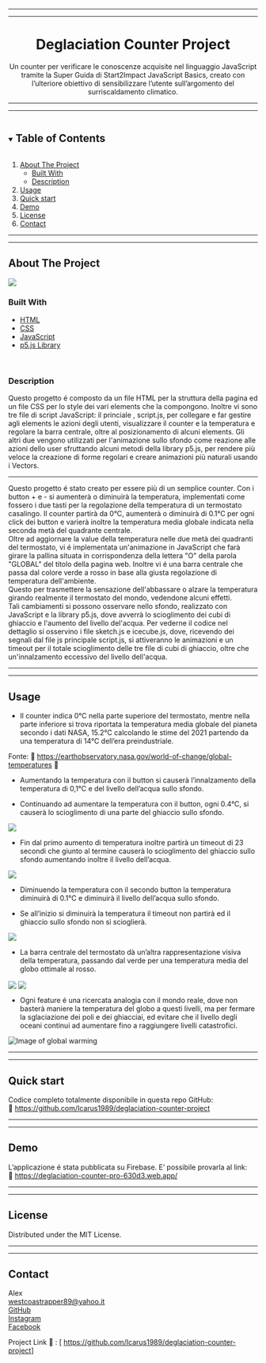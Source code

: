 <hr>
<hr>

<div align="center">
  <h1>Deglaciation Counter Project</h1>
</div>

<p align="center">
  Un counter per verificare le conoscenze acquisite nel linguaggio JavaScript tramite la Super Guida di Start2Impact JavaScript Basics, creato con l’ulteriore obiettivo di sensibilizzare l’utente sull’argomento del surriscaldamento climatico.
</p>

<hr>
<hr>

<details open="open">
  <summary><h2 style="display: inline-block">Table of Contents</h2></summary>
  <ol>
    <li>
      <a href="#about-the-project">About The Project</a>
      <ul>
        <li><a href="#built-with">Built With</a></li>
        <li><a href="#description">Description</a></li>
      </ul>
    </li>
    <li><a href="#usage">Usage</a></li>
    <li><a href="#quick-start">Quick start</a></li>
    <li><a href="#demo">Demo</a></li>
    <li><a href="#license">License</a></li>
    <li><a href="#contact">Contact</a></li>
  </ol>
</details>

<hr>
<hr>

## About The Project

<img align="center" src="https://imagizer.imageshack.com/v2/640x480q90/924/Au00v5.png">
<!-- ![Product Name Screen Shot](https://imagizer.imageshack.com/v2/640x480q90/923/WnUzLJ.png) -->

### Built With

* [HTML](https://developer.mozilla.org/en-US/docs/Web/HTML?retiredLocale=it)
* [CSS](https://developer.mozilla.org/en-US/docs/Web/CSS?retiredLocale=it)
* [JavaScript](https://developer.mozilla.org/en-US/docs/Web/JavaScript?retiredLocale=it)
* [p5.js Library](https://p5js.org/)
<br>

### Description

Questo progetto é composto da un file HTML per la struttura della pagina ed un file CSS per lo style dei vari elements che la compongono. Inoltre vi sono tre file di script JavaScript: il princiale , script.js, per collegare e far gestire agli elements le azioni degli utenti, visualizzare il counter e la temperatura e regolare la barra centrale, oltre al posizionamento di alcuni elements. Gli altri due vengono utilizzati per l'animazione sullo sfondo come reazione alle azioni dello user sfruttando alcuni metodi della library p5.js, per rendere più veloce la creazione di forme regolari e creare animazioni più naturali usando i Vectors.

<hr>

Questo progetto é stato creato per essere più di un semplice counter. 
Con i button + e - si aumenterà o diminuirà la temperatura, implementati come fossero i due tasti per la regolazione della temperatura di un termostato casalingo. Il counter partirà da 0°C, aumenterà o diminuirà di 0.1°C per ogni click dei button e varierà inoltre la temperatura media globale indicata nella seconda metà del quadrante centrale.<br>
Oltre ad aggiornare la value della temperatura nelle due metà dei quadranti del termostato, vi é implementata un'animazione in JavaScript che farà girare la pallina situata in corrispondenza della lettera "O" della parola "GLOBAL" del titolo della pagina web. Inoltre vi é una barra centrale che passa dal colore verde a rosso in base alla giusta regolazione di temperatura dell'ambiente.<br>
Questo per trasmettere la sensazione dell'abbassare o alzare la temperatura girando realmente il termostato del mondo, vedendone alcuni effetti.<br>
Tali cambiamenti si possono osservare nello sfondo, realizzato con JavaScript e la library p5.js, dove avverrà lo scioglimento dei cubi di ghiaccio e l'aumento del livello del'acqua. Per vederne il codice nel dettaglio si osservino i file sketch.js e icecube.js, dove, ricevendo dei segnali dal file js principale script.js, si attiveranno le animazioni e un timeout per il totale scioglimento delle tre file di cubi di ghiaccio, oltre che un'innalzamento eccessivo del livello dell'acqua.

<hr>
<hr>

## Usage

* Il counter indica 0°C nella parte superiore del termostato, mentre nella parte inferiore si trova riportata la temperatura media globale del pianeta secondo i dati NASA, 15.2°C calcolando le stime del 2021 partendo da una temperatura di 14°C dell’era preindustriale.
<!-- <br> -->
Fonte: 
:link: https://earthobservatory.nasa.gov/world-of-change/global-temperatures  :satellite:
<br>

* Aumentando la temperatura con il button si causerà l’innalzamento della temperatura di 0,1°C e del livello dell’acqua sullo sfondo.

* Continuando ad aumentare la temperatura con il button, ogni 0.4°C, si causerà lo scioglimento di una parte del ghiaccio sullo sfondo.

<img align="center" src="https://imagizer.imageshack.com/v2/320x240q90/923/kh1Lwf.png">
<!-- ![Image of first deglaciation](https://imagizer.imageshack.com/v2/320x240q90/924/sxrKmz.png) -->
<br>

* Fin dal primo aumento di temperatura inoltre partirà un timeout di 23 secondi che giunto al termine causerà lo scioglimento del ghiaccio sullo sfondo aumentando inoltre il livello dell’acqua. 

<img align="center" src="https://imagizer.imageshack.com/v2/320x240q90/922/gBIcjO.png">
<!-- ![Image of full deglaciation](https://imagizer.imageshack.com/v2/320x240q90/924/kYUDJV.png) -->

<br>

* Diminuendo la temperatura con il secondo button la temperatura diminuirà di 0.1°C e diminuirà il livello dell’acqua sullo sfondo.<br>

* Se all’inizio si diminuirà la temperatura il timeout non partirà ed il ghiaccio sullo sfondo non si scioglierà.

<img align="center" src="https://imagizer.imageshack.com/v2/320x240q90/922/9Ma3dK.png">
<!-- ![Image of stopped deglaciation](https://imagizer.imageshack.com/v2/320x240q90/923/PSvojC.png) -->

<br>

* La barra centrale del termostato dà un’altra rappresentazione visiva della temperatura, passando dal verde per una temperatura media del globo ottimale al rosso.

<img align="center" src="https://imagizer.imageshack.com/v2/320x240q90/924/SvD6O9.png">
<!-- ![Central bar green](https://imagizer.imageshack.com/v2/320x240q90/924/SvD6O9.png) -->
<img align="center" src="https://imagizer.imageshack.com/v2/320x240q90/922/TTzI8Z.png">
<!-- ![Central bar red](https://imagizer.imageshack.com/v2/320x240q90/922/TTzI8Z.png) -->

<br>

* Ogni feature é una ricercata analogia con il mondo reale, dove non basterà maniere la temperatura del globo a questi livelli, ma per fermare la sglaciazione dei poli e dei ghiacciai, ed evitare che il livello degli oceani continui ad aumentare fino a raggiungere livelli catastrofici.

![Image of global warming](https://earthobservatory.nasa.gov/ContentWOC/images/globaltemp/global_gis_2015-2019.png)

<hr>
<hr>

## Quick start  

Codice completo totalmente disponibile in questa repo GitHub: <br>
:link: https://github.com/Icarus1989/deglaciation-counter-project

<hr>
<hr>

## Demo
L’applicazione é stata pubblicata su Firebase. 
E’ possibile provarla al link:
<br>
:link: https://deglaciation-counter-pro-630d3.web.app/

<hr>
<hr>

## License

Distributed under the MIT License.

<hr>
<hr>

## Contact

Alex<br>
westcoastrapper89@yahoo.it<br>
[GitHub](http://https://github.com/Icarus1989)<br>
[Instagram](http://https://www.instagram.com/alex._.1989/)<br>
[Facebook](https://www.facebook.com/alex.valente.92)<br>


Project Link :link: : [ https://github.com/Icarus1989/deglaciation-counter-project]
